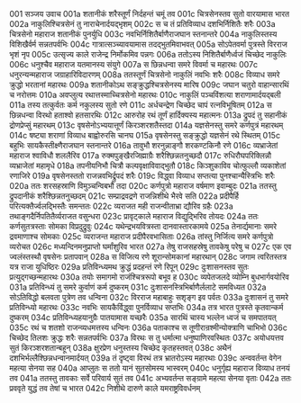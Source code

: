 001  सञ्जय उवाच
001a शतानीकं शरैस्तूर्णं निर्दहन्तं चमूं तव
001c चित्रसेनस्तव सुतो वारयामास भारत
002a नाकुलिश्चित्रसेनं तु नाराचेनार्दयद्भृशम्
002c स च तं प्रतिविव्याध दशभिर्निशितैः शरैः
003a चित्रसेनो महाराज शतानीकं पुनर्युधि
003c नवभिर्निशितैर्बाणैराजघान स्तनान्तरे
004a नाकुलिस्तस्य विशिखैर्वर्म सन्नतपर्वभिः
004c गात्रात्सञ्च्यावयामास तदद्भुतमिवाभवत्
005a सोऽपेतवर्मा पुत्रस्ते विरराज भृशं नृप
005c उत्सृज्य काले राजेन्द्र निर्मोकमिव पन्नगः
006a ततोऽस्य निशितैर्बाणैर्ध्वजं चिच्छेद नाकुलिः
006c धनुश्चैव महाराज यतमानस्य संयुगे
007a स छिन्नधन्वा समरे विवर्मा च महारथः
007c धनुरन्यन्महाराज जग्राहारिविदारणम्
008a ततस्तूर्णं चित्रसेनो नाकुलिं नवभिः शरैः
008c विव्याध समरे क्रुद्धो भरतानां महारथः
009a शतानीकोऽथ सङ्क्रुद्धश्चित्रसेनस्य मारिष
009c जघान चतुरो वाहान्सारथिं च नरोत्तमः
010a अवप्लुत्य रथात्तस्माच्चित्रसेनो महारथः
010c नाकुलिं पञ्चविंशत्या शराणामार्दयद्बली
011a तस्य तत्कुर्वतः कर्म नकुलस्य सुतो रणे
011c अर्धचन्द्रेण चिच्छेद चापं रत्नविभूषितम्
012a स छिन्नधन्वा विरथो हताश्वो हतसारथिः
012c आरुरोह रथं तूर्णं हार्दिक्यस्य महात्मनः
013a द्रुपदं तु सहानीकं द्रोणप्रेप्सुं महारथम्
013c वृषसेनोऽभ्ययात्तूर्णं किरञ्शरशतैस्तदा
014a यज्ञसेनस्तु समरे कर्णपुत्रं महारथम्
014c षष्ट्या शराणां विव्याध बाह्वोरुरसि चानघ
015a वृषसेनस्तु सङ्क्रुद्धो यज्ञसेनं रथे स्थितम्
015c बहुभिः सायकैस्तीक्ष्णैराजघान स्तनान्तरे
016a तावुभौ शरनुन्नाङ्गौ शरकण्टकिनौ रणे
016c व्यभ्राजेतां महाराज श्वाविधौ शललैरिव
017a रुक्मपुङ्खैरजिह्माग्रैः शरैश्छिन्नतनुच्छदौ
017c रुधिरौघपरिक्लिन्नौ व्यभ्राजेतां महामृधे
018a तपनीयनिभौ चित्रौ कल्पवृक्षाविवाद्भुतौ
018c किञ्शुकाविव चोत्फुल्लौ व्यकाशेतां रणाजिरे
019a वृषसेनस्ततो राजन्नवभिर्द्रुपदं शरैः
019c विद्ध्वा विव्याध सप्तत्या पुनश्चान्यैस्त्रिभिः शरैः
020a ततः शरसहस्राणि विमुञ्चन्विबभौ तदा
020c कर्णपुत्रो महाराज वर्षमाण इवाम्बुदः
021a ततस्तु द्रुपदानीकं शरैश्छिन्नतनुच्छदम्
021c सम्प्राद्रवद्रणे राजन्निशीथे भैरवे सति
022a प्रदीपैर्हि परित्यक्तैर्ज्वलद्भिस्तैः समन्ततः
022c व्यराजत मही राजन्वीताभ्रा द्यौरिव ग्रहैः
023a तथाङ्गदैर्निपतितैर्व्यराजत वसुन्धरा
023c प्रावृट्काले महाराज विद्युद्भिरिव तोयदः
024a ततः कर्णसुतत्रस्ताः सोमका विप्रदुद्रुवुः
024c यथेन्द्रभयवित्रस्ता दानवास्तारकामये
025a तेनार्द्यमानाः समरे द्रवमाणाश्च सोमकाः
025c व्यराजन्त महाराज प्रदीपैरवभासिताः
026a तांस्तु निर्जित्य समरे कर्णपुत्रो व्यरोचत
026c मध्यन्दिनमनुप्राप्तो घर्मांशुरिव भारत
027a तेषु राजसहस्रेषु तावकेषु परेषु च
027c एक एव ज्वलंस्तस्थौ वृषसेनः प्रतापवान्
028a स विजित्य रणे शूरान्सोमकानां महारथान्
028c जगाम त्वरितस्तत्र यत्र राजा युधिष्ठिरः
029a प्रतिविन्ध्यमथ क्रुद्धं प्रदहन्तं रणे रिपून्
029c दुःशासनस्तव सुतः प्रत्युद्गच्छन्महारथः
030a तयोः समागमो राजंश्चित्ररूपो बभूव ह
030c व्यपेतजलदे व्योम्नि बुधभार्गवयोरिव
031a प्रतिविन्ध्यं तु समरे कुर्वाणं कर्म दुष्करम्
031c दुःशासनस्त्रिभिर्बाणैर्ललाटे समविध्यत
032a सोऽतिविद्धो बलवता पुत्रेण तव धन्विना
032c विरराज महाबाहुः सशृङ्ग इव पर्वतः
033a दुःशासनं तु समरे प्रतिविन्ध्यो महारथः
033c नवभिः सायकैर्विद्ध्वा पुनर्विव्याध सप्तभिः
034a तत्र भारत पुत्रस्ते कृतवान्कर्म दुष्करम्
034c प्रतिविन्ध्यहयानुग्रैः पातयामास यच्छरैः
035a सारथिं चास्य भल्लेन ध्वजं च समपातयत्
035c रथं च शतशो राजन्व्यधमत्तस्य धन्विनः
036a पताकाश्च स तूणीरान्रश्मीन्योक्त्राणि चाभिभो
036c चिच्छेद तिलशः क्रुद्धः शरैः सन्नतपर्वभिः
037a विरथः स तु धर्मात्मा धनुष्पाणिरवस्थितः
037c अयोधयत्तव सुतं किरञ्शरशतान्बहून्
038a क्षुरप्रेण धनुस्तस्य चिच्छेद कृतहस्तवत्
038c अथैनं दशभिर्भल्लैश्छिन्नधन्वानमार्दयत्
039a तं दृष्ट्वा विरथं तत्र भ्रातरोऽस्य महारथाः
039c अन्ववर्तन्त वेगेन महत्या सेनया सह
040a आप्लुतः स ततो यानं सुतसोमस्य भास्वरम्
040c धनुर्गृह्य महाराज विव्याध तनयं तव
041a ततस्तु तावकाः सर्वे परिवार्य सुतं तव
041c अभ्यवर्तन्त सङ्ग्रामे महत्या सेनया वृताः
042a ततः प्रववृते युद्धं तव तेषां च भारत
042c निशीथे दारुणे काले यमराष्ट्रविवर्धनम्

